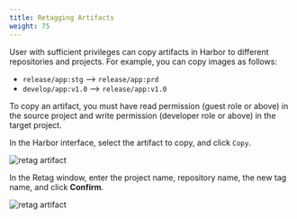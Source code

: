 ```yaml
---
title: Retagging Artifacts
weight: 75
---
```


User with sufficient privileges can copy artifacts in Harbor to different repositories and projects. For example, you can copy images as follows:

- `release/app:stg`  -->  `release/app:prd`
- `develop/app:v1.0` --> `release/app:v1.0`

To copy an artifact, you must have read permission (guest role or above) in the source project and write permission (developer role or above) in the target project.

In the Harbor interface, select the artifact to copy, and click `Copy`.

![retag artifact](../../../img/retag1.png)

In the Retag window, enter the project name, repository name, the new tag name, and click **Confirm**. 

![retag artifact](../../../img/retag2.png)